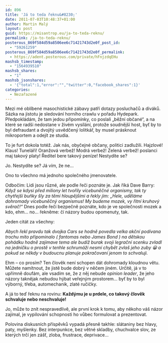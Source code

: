 ```yaml
---
id: 896
title: 'Já to teda řeknu&#8230;'
date: 2011-07-03T10:48:37+01:00
author: Martin Malý
layout: post
guid: https://misantrop.eu/ja-to-teda-reknu/
permalink: /ja-to-teda-reknu/
posterous_869f584d59a8506ee6c71421743d2e0f_post_id:
  - "59261259"
posterous_869f584d59a8506ee6c71421743d2e0f_permalink:
  - https://adent.posterous.com/private/hFnjzdqEHu
mashsb_timestamp:
  - "1564939510"
mashsb_shares:
  - "1"
mashsb_jsonshares:
  - '{"total":1,"error":"","twitter":0,"facebook_shares":1}'
categories:
  - Nezařazené
---
```

Mezi mé oblíbené masochistické zábavy patří dotazy posluchačů a diváků. Sázka na jistotu je sledování horního crawlu v pořadu Hydepark. Předpokládám, že tam jedou připomínky, co poslali &#8222;běžní občané&#8220;, a na které se radši nedostane v živém vysílání, protože soudnější host, byť by to byl defraudant a dvojitý usvědčený lolitkář, by musel prásknout mikroportem a odejít ze studia.

To je furt dokola totéž. Jak nás, obyčejné občany, politici zadlužili. Hajzlové! Klaus! Tuneláři! Oranžová verbež! Modrá verbež! Zelená verbež! poslanci maj takový platy! Ředitel bere takový peníze! Nestydíte se?

Jo. Nestydíte se? Já vím, že ne&#8230;

Ono to všechno má jednoho společného jmenovatele.

Odbočím: Lidi jsou různé, ale podle řeči poznáte je. Jak říká Dave Barry: _Když se kdysi před miliony let tvořily vícebuněčné organismy, tak ty chytřejší buňky šly za těmi hloupějšími a řekly jim: &#8222;Hele, uděláme dohromady vícebuněčný organismus! My budeme mozek, vy řitní kruhový svěrač!&#8220;_ Dnes podle řeči bezpečně poznáte, kdo je ve společnosti mozek a kdo, ehm&#8230; no&#8230; řekněme: čí názory budou opomenuty, tak.

Jeden citát za všechny:

_Abych řekl pravdu tak dvojka Cars se hodně povedla velka akční podívana trochu mito připominalo ( fantomas nebo James Bond ) na dětskou pohádku hodně zajimave tema ale budíž burak svoji legrační scenku zvladl na jedničku o prostě v tenhle schrumáži nesmí chybět zvlaš jeho zuby 😀 a pokud se někdy v budoucnu planuje pokračovaní jenom to schvaluji._

Ehm &#8211; co prosím? Ten člověk není schopen dát dohromady kloudnou větu. Můžete namítnout, že jistě bude dobrý v něčem jiném. Určitě, já v to upřímně doufám, ale vsadím se, že z něj nebude _opinion leader_, že jeho názory taknějak nebudou hýbat veřejným prostorem&#8230; byť by to byl výborný, třeba, automechanik, zlaté ručičky.

A já to teď řeknu na rovinu: **Každýmu je u prdele, co takový člověk schvaluje nebo neschvaluje!**

Jo, může to znít nespravedlivě, ale první krok k tomu, aby někoho váš názor zajímal, je vypilování schopnosti ho vůbec formulovat a prezentovat.

Polovina diskusních příspěvků vypadá přesně takhle: slátaniny bez hlavy, paty, myšlenky. Bez interpunkce, bez větné skladby, chuchvalce slov, ze kterých trčí jen zášť, zloba, frustrace, deprivace&#8230;